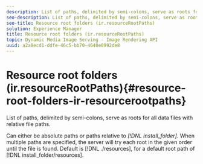 ```yaml
---
description: List of paths, delimited by semi-colons, serve as roots for all data files with relative file paths.
seo-description: List of paths, delimited by semi-colons, serve as roots for all data files with relative file paths.
seo-title: Resource root folders (ir.resourceRootPaths)
solution: Experience Manager
title: Resource root folders (ir.resourceRootPaths)
topic: Dynamic Media Image Serving - Image Rendering API
uuid: a2a8ecd1-ddfe-46c5-bb70-4640e0992de8
---
```


# Resource root folders (ir.resourceRootPaths){#resource-root-folders-ir-resourcerootpaths}

List of paths, delimited by semi-colons, serve as roots for all data files with relative file paths.

Can either be absolute paths or paths relative to *[!DNL install_folder]*. When multiple paths are specified, the server will try each root in the given order until the file is found. Default is [!DNL ./resources], for a default root path of [!DNL install_folder/resources]. 
